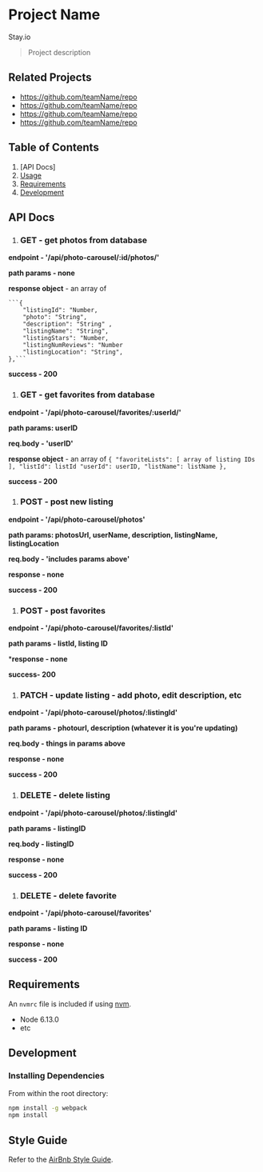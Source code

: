 # Project Name
Stay.io
> Project description

## Related Projects

  - https://github.com/teamName/repo
  - https://github.com/teamName/repo
  - https://github.com/teamName/repo
  - https://github.com/teamName/repo

## Table of Contents
1. [API Docs]
1. [Usage](#Usage)
1. [Requirements](#requirements)
1. [Development](#development)

## API Docs
1. ### GET - get photos from database
  **endpoint - '/api/photo-carousel/:id/photos/'**

  **path params - none**

  **response object** - an array of

    ```{
        "listingId": "Number,
        "photo": "String",
        "description": "String" ,
        "listingName": "String",
        "listingStars": "Number,
        "listingNumReviews": "Number
        "listingLocation": "String",
    },```

  **success - 200**

1. ### GET - get favorites from database
  **endpoint - '/api/photo-carousel/favorites/:userId/'**

  **path params: userID**

  **req.body - 'userID'**

  **response object** - an array of
    ```{
        "favoriteLists": [
            array of listing IDs
        ],
        "listId": listId
        "userId": userID,
        "listName": listName
    },```

  **success - 200**
1. ### POST - post new listing
  **endpoint - '/api/photo-carousel/photos'**

  **path params: photosUrl, userName, description, listingName, listingLocation**

  **req.body - 'includes params above'**

  **response - none**

  **success - 200**

1. ### POST - post favorites

  **endpoint - '/api/photo-carousel/favorites/:listId'**

  **path params - listId, listing ID**

  ***response - none**

  **success- 200**

1. ### PATCH - update listing - add photo, edit description, etc

  **endpoint - '/api/photo-carousel/photos/:listingId'**

  **path params - photourl, description (whatever it is you're updating)**

  **req.body - things in params above**

  **response - none**

  **success - 200**

1. ### DELETE - delete listing

  **endpoint - '/api/photo-carousel/photos/:listingId'**

  **path params - listingID**

  **req.body - listingID**

  **response - none**

  **success - 200**

1. ### DELETE - delete favorite

**endpoint - '/api/photo-carousel/favorites'**

**path params - listing ID**

**response - none**

**success - 200**

## Requirements

An `nvmrc` file is included if using [nvm](https://github.com/creationix/nvm).

- Node 6.13.0
- etc

## Development

### Installing Dependencies

From within the root directory:

```sh
npm install -g webpack
npm install
```

## Style Guide
Refer to the [AirBnb Style Guide](https://github.com/airbnb/javascript).
